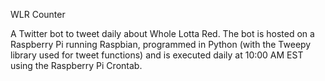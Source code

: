 WLR Counter 

A Twitter bot to tweet daily about Whole Lotta Red. The bot is hosted on a Raspberry Pi running Raspbian, programmed in Python (with the Tweepy library used for tweet functions) and is executed daily at 10:00 AM EST using the Raspberry Pi Crontab. 
